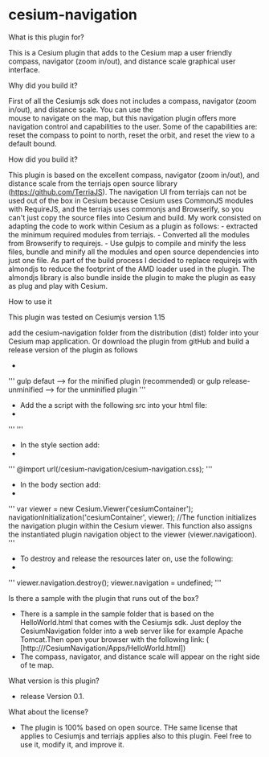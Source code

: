# cesium-navigation

What is this plugin for?

This is a Cesium plugin that adds to the Cesium map a user friendly compass, navigator (zoom in/out), and 
distance scale graphical user interface. 

Why did you build it?

First of all the Cesiumjs sdk does not includes a compass, navigator (zoom in/out), and distance scale. You can use the  
mouse to navigate on the map, but this navigation plugin  offers more navigation control and 
capabilities to the user. Some of the capabilities are: reset the compass to point to north, reset the orbit, and 
reset the view to a default bound.

How did you build it?

This plugin is based on the excellent compass, navigator (zoom in/out), and distance scale from the terriajs open source library 
(https://github.com/TerriaJS). The navigation UI from terriajs can not be used out of the box in Cesium because Cesium
uses CommonJS modules with RequireJS, and the terriajs uses commonjs and Browserify, so you can't just 
copy the source files into Cesium and build.  My work consisted on adapting the code to work within Cesium as a plugin as follows:
    - extracted the minimum required modules from terriajs.
    - Converted all the modules from Browserify to requirejs.
    - Use gulpjs to compile and minify the less files, bundle and minify all the modules and open source dependencies 
    into just one file. As part of the build process I decided to replace requirejs with almondjs to reduce the footprint 
    of the AMD loader used in the plugin. The almondjs library is also bundle inside the plugin to make the plugin 
    as easy as plug and play with Cesium.

How to use it

This plugin was tested on Cesiumjs version 1.15

add the cesium-navigation folder from the distribution (dist) folder into your Cesium map application. Or download the plugin from gitHub and build a release version of the plugin as follows

-
'''
    gulp defaut --> for the minified plugin (recommended)
    or
    gulp release-unminified --> for the unminified plugin
'''

- Add the a script with the following src into your html file:
-
'''
     <script src="<path>/cesium-navigation/cesium-navigation.js"  ></script>
'''
     
- In the style section add: 
-
'''
      @import url(<path>/cesium-navigation/cesium-navigation.css);
'''

- In the body section add:
- 
'''
       var viewer = new Cesium.Viewer('cesiumContainer'); 
       navigationInitialization('cesiumContainer', viewer); //The function initializes the navigation plugin within the Cesium                viewer. This function also assigns the instantiated plugin navigation object to the viewer (viewer.navigatioon).
'''
- To destroy and release the resources later on, use the following:
- 
'''
        viewer.navigation.destroy();
        viewer.navigation = undefined;
'''

Is there a sample with  the plugin that runs out of the box?

- There is a sample in the sample folder that is based on the HelloWorld.html that comes with the Cesiumjs sdk. Just deploy the CesiumNavigation folder into a web server like for example Apache Tomcat.Then open your browser with the following link:
    ( [http://<server domain:port>/CesiumNavigation/Apps/HelloWorld.html])
- The compass, navigator, and distance scale will appear on the right side of te map.

What version is this plugin?

- release Version 0.1. 

What about the license?

 - The plugin is 100% based on open source. THe same license that applies to Cesiumjs and terriajs applies also to this plugin. Feel free to use it,  modify it, and improve it. 


